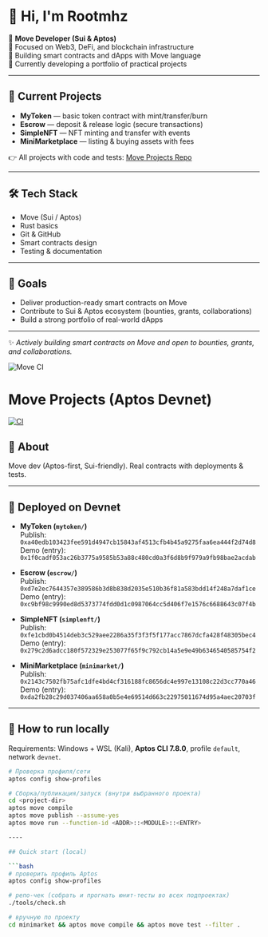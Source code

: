 # 👋 Hi, I'm Rootmhz

🚀 **Move Developer (Sui & Aptos)**  
🔹 Focused on Web3, DeFi, and blockchain infrastructure  
🔹 Building smart contracts and dApps with Move language  
🔹 Currently developing a portfolio of practical projects  

---

## 📂 Current Projects
- **MyToken** — basic token contract with mint/transfer/burn  
- **Escrow** — deposit & release logic (secure transactions)  
- **SimpleNFT** — NFT minting and transfer with events  
- **MiniMarketplace** — listing & buying assets with fees  

👉 All projects with code and tests: [Move Projects Repo](https://github.com/yourusername/move-projects)

---

## 🛠 Tech Stack
- Move (Sui / Aptos)
- Rust basics
- Git & GitHub
- Smart contracts design
- Testing & documentation

---

## 🎯 Goals
- Deliver production-ready smart contracts on Move  
- Contribute to Sui & Aptos ecosystem (bounties, grants, collaborations)  
- Build a strong portfolio of real-world dApps  

---
✨ *Actively building smart contracts on Move and open to bounties, grants, and collaborations.*

![Move CI](https://github.com/root28root/move-projects/actions/workflows/move-ci.yml/badge.svg)



# Move Projects (Aptos Devnet)

[![CI](https://github.com/root28root/move-projects/actions/workflows/move-ci.yml/badge.svg?branch=main)](https://github.com/root28root/move-projects/actions/workflows/move-ci.yml)

## 👋 About
Move dev (Aptos-first, Sui-friendly). Real contracts with deployments & tests.

---

## 🚀 Deployed on Devnet
- **MyToken (`mytoken/`)**  
  Publish: `0xa40edb103423fee591d4947cb15843af4513cfb4b45a9275faa6ea444f2d74d8`  
  Demo (entry): `0x1f0cadf053ac26b3775a9585b53a88c480cd0a3f6d8b9f979a9fb98bae2acdab`

- **Escrow (`escrow/`)**  
  Publish: `0xd7e2ec7644357e389586b3d8b838d2035e510b36f81a583bdd14f248a7daf1ce`  
  Demo (entry): `0xc9bf98c9990ed8d5373774fdd0d1c0987064cc5d406f7e1576c6688643c07f4b`

- **SimpleNFT (`simplenft/`)**  
  Publish: `0xfe1cbd0b4514deb3c529aee2286a35f3f3f5f177acc7867dcfa428f48305bec4`  
  Demo (entry): `0x279c2d6adcc180f572329e253077f65f9c792cb14a5e9e49b6346540585754f2`

- **MiniMarketplace (`minimarket/`)**  
  Publish: `0x2143c7502fb75afc1dfe4bd4cf316188fc8656dc4e997e13108c22d3cc770a46`  
  Demo (entry): `0xda2fb28c29d037406aa658a0b5e4e69514d663c22975011674d95a4aec20703f`

---

## 🧪 How to run locally
Requirements: Windows + WSL (Kali), **Aptos CLI 7.8.0**, profile `default`, network `devnet`.

```bash
# Проверка профиля/сети
aptos config show-profiles

# Сборка/публикация/запуск (внутри выбранного проекта)
cd <project-dir>
aptos move compile
aptos move publish --assume-yes
aptos move run --function-id <ADDR>::<MODULE>::<ENTRY>

----

## Quick start (local)

```bash
# проверить профиль Aptos
aptos config show-profiles

# репо-чек (собрать и прогнать юнит-тесты во всех подпроектах)
./tools/check.sh

# вручную по проекту
cd minimarket && aptos move compile && aptos move test --filter .

